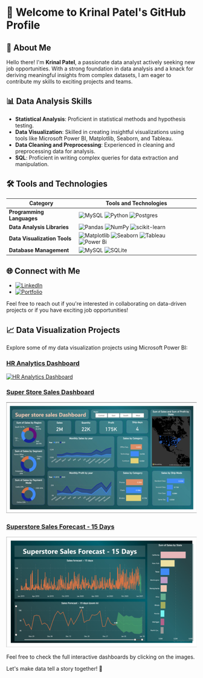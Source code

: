 # 👋 Welcome to Krinal Patel's GitHub Profile

## 🚀 About Me
Hello there! I'm **Krinal Patel**, a passionate data analyst actively seeking new job opportunities. With a strong foundation in data analysis and a knack for deriving meaningful insights from complex datasets, I am eager to contribute my skills to exciting projects and teams.

## 📊 Data Analysis Skills
- **Statistical Analysis**: Proficient in statistical methods and hypothesis testing.
- **Data Visualization**: Skilled in creating insightful visualizations using tools like Microsoft Power BI, Matplotlib, Seaborn, and Tableau.
- **Data Cleaning and Preprocessing**: Experienced in cleaning and preprocessing data for analysis.
- **SQL**: Proficient in writing complex queries for data extraction and manipulation.

## 🛠️ Tools and Technologies
  | **Category** | **Tools and Technologies** |
  | -------------- | ------------------------------------------------------------------------------------- | 
  | **Programming Languages** | ![MySQL](https://img.shields.io/badge/mysql-%2300f.svg?style=flat-square&logo=mysql&logoColor=white) ![Python](https://img.shields.io/badge/Python-14354C?style=flat-square&logo=python&logoColor=white) ![Postgres](https://img.shields.io/badge/postgres-%23316192.svg?style=flat-square&logo=postgresql&logoColor=white) |
  | **Data Analysis Libraries** | ![Pandas](https://img.shields.io/badge/pandas-%23150458.svg?style=flat-square&logo=pandas&logoColor=white) ![NumPy](https://img.shields.io/badge/numpy-%23013243.svg?style=flat-square&logo=numpy&logoColor=white) ![scikit-learn](https://img.shields.io/badge/scikit--learn-%23F7931E.svg?style=flat-square&logo=scikit-learn&logoColor=white) |
  | **Data Visualization Tools** | ![Matplotlib](https://img.shields.io/badge/Matplotlib-%23ffffff.svg?style=flat-square&logo=Matplotlib&logoColor=black) ![Seaborn](https://img.shields.io/badge/Seaborn-blue?style=flat-square) ![Tableau](https://img.shields.io/badge/Tableau-E97627?style=flat-square&logo=Tableau&logoColor=white) ![Power Bi](https://img.shields.io/badge/power_bi-F2C811?style=flat-square&logo=powerbi&logoColor=black)|
  | **Database Management** | ![MySQL](https://img.shields.io/badge/mysql-%2300f.svg?style=flat-square&logo=mysql&logoColor=white) ![SQLite](https://img.shields.io/badge/sqlite-%2307405e.svg?style=flat-square&logo=sqlite&logoColor=white) |

## 🌐 Connect with Me
- [![LinkedIn](https://img.shields.io/badge/-LinkedIn-0077b5?style=flat-square&logo=linkedin&logoColor=white)](https://www.linkedin.com/in/krinal-p/) 
- [![Portfolio](https://img.shields.io/badge/Portfolio-%23000000.svg?style=flat-square&logo=firefox&logoColor=#FF7139)](https://krinal2910.github.io/Portfolio.github.io/)

Feel free to reach out if you're interested in collaborating on data-driven projects or if you have exciting job opportunities!

## 📈 Data Visualization Projects
Explore some of my data visualization projects using Microsoft Power BI:

### [HR Analytics Dashboard](#)
[![HR Analytics Dashboard](https://raw.githubusercontent.com/krinal2910/krinal2910/main/Portfolio/HR_ANALYTICS_DASHBOARD.png)](#)

### [Super Store Sales Dashboard](#)
[![Super Store Sales Dashboard](https://raw.githubusercontent.com/krinal2910/krinal2910/main/Portfolio/Super_store_sales_Dashboard.png)](#)

### [Superstore Sales Forecast - 15 Days](#)
[![Superstore Sales Forecast - 15 Days](https://raw.githubusercontent.com/krinal2910/krinal2910/main/Portfolio/Superstore_Sales_Forecast_15_Days.png)](#)

Feel free to check the full interactive dashboards by clicking on the images.

Let's make data tell a story together! 🚀

